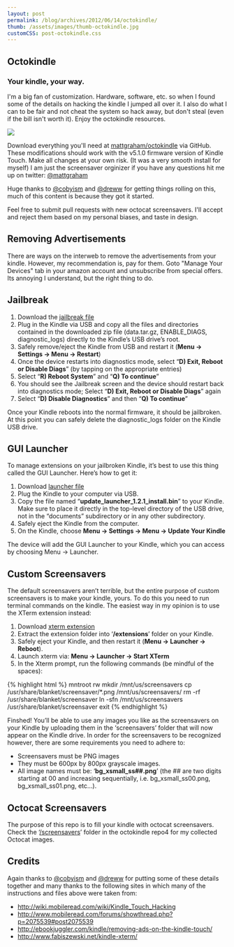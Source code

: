 ```yaml
---
layout: post
permalink: /blog/archives/2012/06/14/octokindle/
thumb: /assets/images/thumb-octokindle.jpg
customCSS: post-octokindle.css
---
```


<div class="article-header">
</div>

<article>

<h1 id="fittext_2">Octokindle</h1>
<h3 id="fittext_3">Your kindle, your way.</h3>

<script type="text/javascript">
	$("#fittext_2").fitText(.7, { minFontSize: '42px', maxFontSize: '125px' });
	$("#fittext_3").fitText(1, { minFontSize: '16px', maxFontSize: '32px' });
</script>

<p>I'm a big fan of customization. Hardware, software, etc. so when I found some of the details on hacking the kindle I jumped all over it. I also do what I can to be fair and not cheat the system so hack away, but don't steal (even if the bill isn't worth it). Enjoy the octokindle resources.</p>

<img src="http://distilleryimage11.s3.amazonaws.com/39668d96b56c11e1abb01231382049c1_7.jpg" class="large">

<p>Download everything you'll need at <a href="http://github.com/mattgraham/octokindle" target="_blank">mattgraham/octokindle</a> via GitHub. These modifications should work with the v5.1.0 firmware version of Kindle Touch. Make all changes at your own risk. (It was a very smooth install for myself) I am just the screensaver orginizer if you have any questions hit me up on twitter: <a href="http://twitter.com/mattgraham">@mattgraham</a></p>
<p>Huge thanks to <a href="http://github.com/cobyism">@cobyism<a/> and <a href="http://github.com/dreww">@dreww</a> for getting things rolling on this, much of this content is because they got it started.</p>

<p>Feel free to submit pull requests with new octocat screensavers. I'll accept and reject them based on my personal biases, and taste in design.</p>

<h2>Removing Advertisements</h2>
<p>There are ways on the interweb to remove the advertisements from your kindle. However, my recommendation is, pay for them. Goto "Manage Your Devices" tab in your amazon account and unsubscribe from special offers. Its annoying I understand, but the right thing to do.</p>

<h2>Jailbreak</h2>
<ol>
	<li>Download the <a href="http://gr4m.com/LAmdhG">jailbreak file</a></li>
	<li>Plug in the Kindle via <span class="caps">USB</span> and copy all the files and directories contained in the downloaded zip file (data.tar.gz, ENABLE_DIAGS, diagnostic_logs) directly to the Kindle’s <span class="caps">USB</span> drive’s root.</li>
	<li>Safely remove/eject the Kindle from <span class="caps">USB</span> and restart it (<strong>Menu &#8594; Settings &#8594; Menu &#8594; Restart</strong>)</li>
	<li>Once the device restarts into diagnostics mode, select &#8220;<strong>D) Exit, Reboot or Disable Diags</strong>&#8221; (by tapping on the appropriate entries)</li>
	<li>Select &#8220;<strong>R) Reboot System</strong>&#8221; and &#8220;<strong>Q) To continue</strong>&#8221;</li>
	<li>You should see the Jailbreak screen and the device should restart back into diagnostics mode; Select &#8220;<strong>D) Exit, Reboot or Disable Diags</strong>&#8221; again</li>
	<li>Select &#8220;<strong>D) Disable Diagnostics</strong>&#8221; and then &#8220;<strong>Q) To continue</strong>&#8221;</li>
</ol>
<p>Once your Kindle reboots into the normal firmware, it should be jailbroken. At this point you can safely delete the diagnostic_logs folder on the Kindle <span class="caps">USB</span> drive.</p>
<h2><span class="caps">GUI</span> Launcher</h2>
<p>To manage extensions on your jailbroken Kindle, it&#8217;s best to use this thing called the <span class="caps">GUI</span> Launcher. Here&#8217;s how to get it:</p>
<ol>
	<li>Download <a href="http://gr4m.com/NyKFBR">launcher file</a></li>
	<li>Plug the Kindle to your computer via <span class="caps">USB</span>.</li>
	<li>Copy the file named &#8220;<strong>update_launcher_1.2.1_install.bin</strong>&#8221; to your Kindle. Make sure to place it directly in the top-level directory of the <span class="caps">USB</span> drive, not in the &#8220;documents&#8221; subdirectory or in any other subdirectory.</li>
	<li>Safely eject the Kindle from the computer.</li>
	<li>On the Kindle, choose <strong>Menu &#8594; Settings &#8594; Menu &#8594; Update Your Kindle</strong></li>
</ol>
<p>The device will add the <span class="caps">GUI</span> Launcher to your Kindle, which you can access by choosing Menu &#8594; Launcher.</p>
<h2>Custom Screensavers</h2>
<p>The default screensavers aren&#8217;t terrible, but the entire purpose of custom screensavers is to make your kindle, yours. To do this you need to run terminal commands on the kindle. The easiest way in my opinion is to use the XTerm extension instead:</p>
<ol>
	<li>Download <a href="http://gr4m.com/KFZTih">xterm extension</a></li>
	<li>Extract the extension folder into &#8216;<strong>/extensions</strong>&#8217; folder on your Kindle.</li>
	<li>Safely eject your Kindle, and then restart it (<strong>Menu &#8594; Launcher &#8594; Reboot</strong>).</li>
	<li>Launch xterm via: <strong>Menu &#8594; Launcher &#8594; Start XTerm</strong></li>
	<li>In the Xterm prompt, run the following commands (be mindful of the spaces):</li>
</ol>

<div class="multiline_code"><div class="CodeRay">
{% highlight html %}
mntroot rw
mkdir /mnt/us/screensavers
cp /usr/share/blanket/screensaver/*.png /mnt/us/screensavers/
rm -rf /usr/share/blanket/screensaver
ln -sfn /mnt/us/screensavers /usr/share/blanket/screensaver
exit
{% endhighlight %}
</div></div>

</div><p>Finshed! You&#8217;ll be able to use any images you like as the screensavers on your Kindle by uploading them in the &#8216;screensavers&#8217; folder that will now appear on the Kindle drive. In order for the screensavers to be recognized however, there are some requirements you need to adhere to:</p>
<ul>
	<li>Screensavers must be <span class="caps">PNG</span> images</li>
	<li>They must be 600px by 800px grayscale images.</li>
	<li>All image names must be: &#8216;<strong>bg_xsmall_ss##.png</strong>&#8217; (the ## are two digits starting at 00 and increasing sequentially, i.e. bg_xsmall_ss00.png, bg_xsmall_ss01.png, etc…).</li>
</ul>
<h2>Octocat Screensavers</h2>
<p>The purpose of this repo is to fill your kindle with octocat screensavers. Check the &#8216;<a href="https://github.com/mattgraham/octokindle/tree/master/screensavers">/screensavers</a>&#8217; folder in the octokindle repo4 for my collected Octocat images.</p>
<h2>Credits</h2>
<p>Again thanks to <a href="https://github.com/cobyism">@cobyism</a> and <a href="https://github.com/dreww">@dreww</a> for putting some of these details together and many thanks to the following sites in which many of the instructions and files above were taken from:</p>
<ul>
	<li><a href="http://wiki.mobileread.com/wiki/Kindle_Touch_Hacking">http://wiki.mobileread.com/wiki/Kindle_Touch_Hacking</a></li>
	<li><a href="http://www.mobileread.com/forums/showthread.php?p=2075539#post2075539">http://www.mobileread.com/forums/showthread.php?p=2075539#post2075539</a></li>
	<li><a href="http://ebookjuggler.com/kindle/removing-ads-on-the-kindle-touch/">http://ebookjuggler.com/kindle/removing-ads-on-the-kindle-touch/</a></li>
	<li><a href="http://www.fabiszewski.net/kindle-xterm/">http://www.fabiszewski.net/kindle-xterm/</a></li>
</ul></div>




</article>

